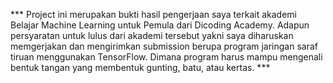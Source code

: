 *** Project ini merupakan bukti hasil pengerjaan saya terkait akademi Belajar Machine Learning untuk Pemula dari Dicoding Academy. Adapun persyaratan untuk lulus dari akademi tersebut yakni saya diharuskan memgerjakan dan mengirimkan submission berupa program jaringan saraf tiruan menggunakan TensorFlow. Dimana program harus mampu mengenali bentuk tangan yang membentuk gunting, batu, atau kertas. ***
